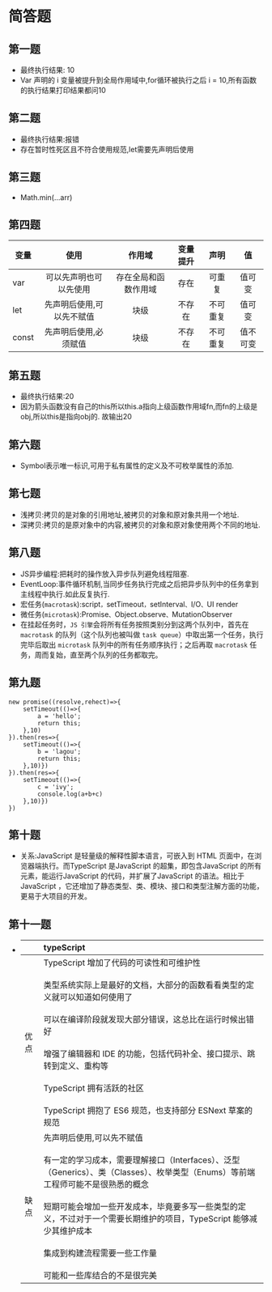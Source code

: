 # 简答题

## 第一题

- 最终执行结果: 10
- Var 声明的 i 变量被提升到全局作用域中,for循环被执行之后 i = 10,所有函数的执行结果打印结果都问10

## 第二题

- 最终执行结果:报错
- 存在暂时性死区且不符合使用规范,let需要先声明后使用

## 第三题

- Math.min(...arr)

## 第四题

| 变量  |           使用            |        作用域        | 变量提升 |   声明   |    值    |
| ----- | :-----------------------: | :------------------: | :------: | :------: | :------: |
| var   |  可以先声明也可以先使用   | 存在全局和函数作用域 |   存在   |  可重复  |  值可变  |
| let   | 先声明后使用,可以先不赋值 |         块级         |  不存在  | 不可重复 |  值可变  |
| const |   先声明后使用,必须赋值   |         块级         |  不存在  | 不可重复 | 值不可变 |

## 第五题

- 最终执行结果:20
- 因为箭头函数没有自己的this所以this.a指向上级函数作用域fn,而fn的上级是obj,所以this是指向obj的. 故输出20

## 第六题

- Symbol表示唯一标识,可用于私有属性的定义及不可枚举属性的添加.

## 第七题

- 浅拷贝:拷贝的是对象的引用地址,被拷贝的对象和原对象共用一个地址.
- 深拷贝:拷贝的是原对象中的内容,被拷贝的对象和原对象使用两个不同的地址.

## 第八题

- JS异步编程:把耗时的操作放入异步队列避免线程阻塞.
- EventLoop:事件循环机制,当同步任务执行完成之后把异步队列中的任务拿到主线程中执行.如此反复执行.
- 宏任务(`macrotask`):script`，`setTimeout`，`setInterval`、`I/O`、`UI render
- 微任务(`microtask`):Promise`、`Object.observe`、`MutationObserver
- 在挂起任务时，`JS 引擎`会将所有任务按照类别分到这两个队列中，首先在 `macrotask` 的队列（这个队列也被叫做 `task queue`）中取出第一个任务，执行完毕后取出 `microtask` 队列中的所有任务顺序执行；之后再取 `macrotask` 任务，周而复始，直至两个队列的任务都取完。

## 第九题

```
new promise((resolve,rehect)=>{
    setTimeout(()=>{
        a = 'hello';
        return this;
    },10)
}).then(res=>{
    setTimeout(()=>{
        b = 'lagou';
        return this;
    },10)})
}).then(res=>{
    setTimeout(()=>{
        c = 'ivy';
        console.log(a+b+c)
    },10)})
})
```



## 第十题

- 关系:JavaScript 是轻量级的解释性脚本语言，可嵌入到 HTML 页面中，在浏览器端执行。而TypeScript 是JavaScript 的超集，即包含JavaScript 的所有元素，能运行JavaScript 的代码，并扩展了JavaScript 的语法。相比于JavaScript ，它还增加了静态类型、类、模块、接口和类型注解方面的功能，更易于大项目的开发。

## 第十一题

- |      | typeScript                                                   |
  | ---- | :----------------------------------------------------------- |
  | 优点 | TypeScript 增加了代码的可读性和可维护性<br /><br />类型系统实际上是最好的文档，大部分的函数看看类型的定义就可以知道如何使用了<br /><br />可以在编译阶段就发现大部分错误，这总比在运行时候出错好<br /><br />增强了编辑器和 IDE 的功能，包括代码补全、接口提示、跳转到定义、重构等<br /><br />TypeScript 拥有活跃的社区<br /><br />TypeScript 拥抱了 ES6 规范，也支持部分 ESNext 草案的规范 |
  | 缺点 | 先声明后使用,可以先不赋值<br /><br />有一定的学习成本，需要理解接口（Interfaces）、泛型（Generics）、类（Classes）、枚举类型（Enums）等前端工程师可能不是很熟悉的概念<br /><br />短期可能会增加一些开发成本，毕竟要多写一些类型的定义，不过对于一个需要长期维护的项目，TypeScript 能够减少其维护成本<br /><br />集成到构建流程需要一些工作量<br /><br />可能和一些库结合的不是很完美 |
